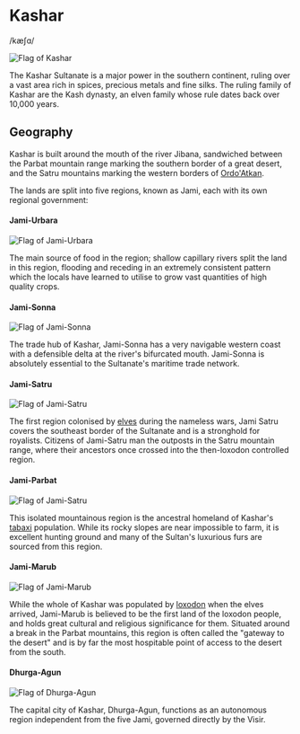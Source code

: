 # Kashar
/kæʃɑ/

![Flag of Kashar](F:\GitHub\Iuncterra\source\places\kashar\Flag-Kashar.png)

The Kashar Sultanate is a major power in the southern continent, ruling over a vast area rich in spices, precious metals and fine silks. The ruling family of Kashar are the Kash dynasty, an elven family whose rule dates back over 10,000 years. 

## Geography

Kashar is built around the mouth of the river Jibana, sandwiched between the Parbat mountain range marking the southern border of a great desert, and the Satru mountains marking the western borders of [Ordo'Atkan](/places/Ordo_Atkan).

The lands are split into five regions, known as Jami, each with its own regional government:

#### Jami-Urbara

![Flag of Jami-Urbara](F:\GitHub\Iuncterra\source\places\kashar\Flag-Jami-Urbara.png)

The main source of food in the region; shallow capillary rivers split the land in this region, flooding and receding in an extremely consistent pattern which the locals have learned to utilise to grow vast quantities of high quality crops.

#### Jami-Sonna

![Flag of Jami-Sonna](F:\GitHub\Iuncterra\source\places\kashar\Flag-Jami-Sonna.png)

The trade hub of Kashar, Jami-Sonna has a very navigable western coast with a defensible delta at the river's bifurcated mouth. Jami-Sonna is absolutely essential to the Sultanate's maritime trade network.

#### Jami-Satru

![Flag of Jami-Satru](F:\GitHub\Iuncterra\source\places\kashar\Flag-Jami-Satru.png)

The first region colonised by [elves](/Species/Homonid/Elf.md) during the nameless wars, Jami Satru covers the southeast border of the Sultanate and is a stronghold for royalists. Citizens of Jami-Satru man the outposts in the Satru mountain range, where their ancestors once crossed into the then-loxodon controlled region.

#### Jami-Parbat

![Flag of Jami-Satru](F:\GitHub\Iuncterra\source\places\kashar\Flag-Jami-Satru.png)

This isolated mountainous region is the ancestral homeland of Kashar's [tabaxi](/Species/Godtouched/Tabaxi.md) population. While its rocky slopes are near impossible to farm, it is excellent hunting ground and many of the Sultan's luxurious furs are sourced from this region.

#### Jami-Marub

![Flag of Jami-Marub](F:\GitHub\Iuncterra\source\places\kashar\Flag-Jami-Marub.png)

While the whole of Kashar was populated by [loxodon](/Species/Godtouched/Loxodon.md) when the elves arrived, Jami-Marub is believed to be the first land of the loxodon people, and holds great cultural and religious significance for them. Situated around a break in the Parbat mountains, this region is often called the "gateway to the desert" and is by far the most hospitable point of access to the desert from the south.

#### Dhurga-Agun

![Flag of Dhurga-Agun](F:\GitHub\Iuncterra\source\places\kashar\Flag-Dhurga-Agun.png)

The capital city of Kashar, Dhurga-Agun, functions as an autonomous region independent from the five Jami, governed directly by the Visir.

